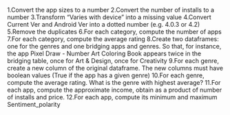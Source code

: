1.Convert the app sizes to a number
2.Convert the number of installs to a number
3.Transform “Varies with device” into a missing value
4.Convert Current Ver and Android Ver into a dotted number (e.g. 4.0.3 or 4.2)
5.Remove the duplicates
6.For each category, compute the number of apps
7.For each category, compute the average rating
8.Create two dataframes: one for the genres and one bridging apps and genres. So that, for instance, the app Pixel Draw - Number Art Coloring Book appears twice in the bridging table, once for Art & Design, once for Creativity
9.For each genre, create a new column of the original dataframe. The new columns must have boolean values (True if the app has a given genre)
10.For each genre, compute the average rating. What is the genre with highest average?
11.For each app, compute the approximate income, obtain as a product of number of installs and price.
12.For each app, compute its minimum and maximum Sentiment_polarity
